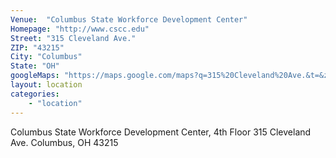 ```yaml
---
Venue:	"Columbus State Workforce Development Center"
Homepage: "http://www.cscc.edu"
Street:	"315 Cleveland Ave."
ZIP: "43215"
City: "Columbus"
State: "OH"
googleMaps: "https://maps.google.com/maps?q=315%20Cleveland%20Ave.&t=&z=14&ie=UTF8&iwloc=&output=embed"
layout: location
categories: 
    - "location"
---
```


Columbus State Workforce Development Center, 4th Floor
315 Cleveland Ave.
Columbus, OH
43215
